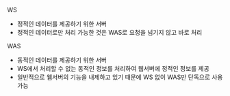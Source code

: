 WS
- 정적인 데이터를 제공하기 위한 서버
- 정적인 데이터로만 처리 가능한 것은 WAS로 요청을 넘기지 않고 바로 처리

WAS
- 동적인 데이터를 제공하기 위한 서버
- WS에서 처리할 수 없는 동적인 정보를 처리하여 웹서버에 정적인 정보를 제공
- 일반적으로 웹서버의 기능을 내제하고 있기 때문에 WS 없이 WAS만 단독으로 사용 가능